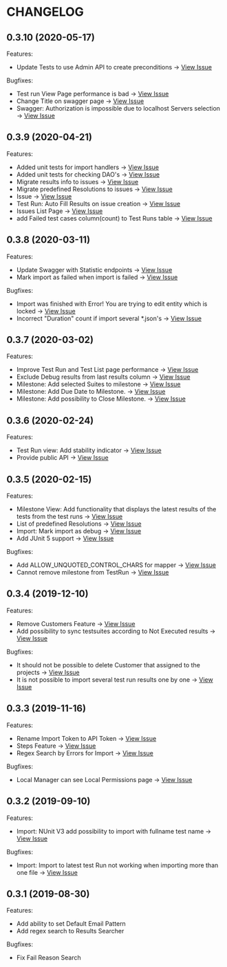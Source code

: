 # CHANGELOG

## 0.3.10 (2020-05-17)

Features:
  - Update Tests to use Admin API to create preconditions -> [View Issue](https://github.com/aquality-automation/aquality-tracking/issues/100)

Bugfixes:
  - Test run View Page performance is bad -> [View Issue](https://github.com/aquality-automation/aquality-tracking/issues/99)
  - Change Title on swagger page -> [View Issue](https://github.com/aquality-automation/aquality-tracking/issues/98)
  - Swagger: Authorization is impossible due to localhost Servers selection -> [View Issue](https://github.com/aquality-automation/aquality-tracking/issues/85)

## 0.3.9 (2020-04-21)

Features:
  - Added unit tests for import handlers -> [View Issue](https://github.com/aquality-automation/aquality-tracking/issues/81)
  - Added unit tests for checking DAO's -> [View Issue](https://github.com/aquality-automation/aquality-tracking/issues/80)
  - Migrate results info to issues -> [View Issue](https://github.com/aquality-automation/aquality-tracking/issues/82)
  - Migrate predefined Resolutions to issues -> [View Issue](https://github.com/aquality-automation/aquality-tracking/issues/83)
  - Issue -> [View Issue](https://github.com/aquality-automation/aquality-tracking/issues/69)
  - Test Run: Auto Fill Results on issue creation -> [View Issue](https://github.com/aquality-automation/aquality-tracking/issues/77)
  - Issues List Page -> [View Issue](https://github.com/aquality-automation/aquality-tracking/issues/75)
  - add Failed test cases column(count) to Test Runs table -> [View Issue](https://github.com/aquality-automation/aquality-tracking/issues/92)

## 0.3.8 (2020-03-11)

Features:
  - Update Swagger with Statistic endpoints -> [View Issue](https://github.com/aquality-automation/aquality-tracking/issues/76)
  - Mark import as failed when import is failed -> [View Issue](https://github.com/aquality-automation/aquality-tracking/issues/79)

Bugfixes:
  - Import was finished with Error! You are trying to edit entity which is locked -> [View Issue](https://github.com/aquality-automation/aquality-tracking/issues/44)
  - Incorrect "Duration" count if import several *.json's -> [View Issue](https://github.com/aquality-automation/aquality-tracking/issues/37)

## 0.3.7 (2020-03-02)

Features:
  - Improve Test Run and Test List page performance -> [View Issue](https://github.com/aquality-automation/aquality-tracking/issues/71)
  - Exclude Debug results from last results column -> [View Issue](https://github.com/aquality-automation/aquality-tracking/issues/70)
  - Milestone: Add selected Suites to milestone -> [View Issue](https://github.com/aquality-automation/aquality-tracking/issues/63)
  - Milestone: Add Due Date to Milestone. -> [View Issue](https://github.com/aquality-automation/aquality-tracking/issues/61)
  - Milestone: Add possibility to Close Milestone. -> [View Issue](https://github.com/aquality-automation/aquality-tracking/issues/62)

## 0.3.6 (2020-02-24)

Features:
  - Test Run view: Add stability indicator -> [View Issue](https://github.com/aquality-automation/aquality-tracking/issues/60)
  - Provide public API -> [View Issue](https://github.com/aquality-automation/aquality-tracking/issues/56)

## 0.3.5 (2020-02-15)

Features:
  - Milestone View: Add functionality that displays the latest results of the tests from the test runs -> [View Issue](https://github.com/aquality-automation/aquality-tracking/issues/11)
  - List of predefined Resolutions -> [View Issue](https://github.com/aquality-automation/aquality-tracking/issues/26)
  - Import: Mark import as debug  -> [View Issue](https://github.com/aquality-automation/aquality-tracking/issues/47)
  - Add JUnit 5 support -> [View Issue](https://github.com/aquality-automation/aquality-tracking/issues/33)
  
Bugfixes:
  - Add ALLOW_UNQUOTED_CONTROL_CHARS for mapper -> [View Issue](https://github.com/aquality-automation/aquality-tracking/issues/45)
  - Cannot remove milestone from TestRun -> [View Issue](https://github.com/aquality-automation/aquality-tracking/issues/50)

## 0.3.4 (2019-12-10)

Features:
  - Remove Customers Feature -> [View Issue](https://github.com/aquality-automation/aquality-tracking/issues/25)
  - Add possibility to sync testsuites according to Not Executed results -> [View Issue](https://github.com/aquality-automation/aquality-tracking/issues/32)

Bugfixes:
  - It should not be possible to delete Customer that assigned to the projects -> [View Issue](https://github.com/aquality-automation/aquality-tracking/issues/9)
  - It is not possible to import several test run results one by one -> [View Issue](https://github.com/aquality-automation/aquality-tracking/issues/35)

## 0.3.3 (2019-11-16)

Features:
  - Rename Import Token to API Token -> [View Issue](https://github.com/aquality-automation/aquality-tracking-ui/issues/23)
  - Steps Feature -> [View Issue](https://github.com/aquality-automation/aquality-tracking-ui/issues/46)
  - Regex Search by Errors for Import -> [View Issue](https://github.com/aquality-automation/aquality-tracking/issues/17)

Bugfixes:
  - Local Manager can see Local Permissions page -> [View Issue](https://github.com/aquality-automation/aquality-tracking-ui/issues/22)

## 0.3.2 (2019-09-10)

Features:

  - Import: NUnit V3 add possibility to import with fullname test name  -> [View Issue](https://github.com/aquality-automation/aquality-tracking-ui/issues/27)

Bugfixes:

  - Import: Import to latest test Run not working when importing more than one file  -> [View Issue](https://github.com/aquality-automation/aquality-tracking-ui/issues/29)

## 0.3.1 (2019-08-30)

Features:

  - Add ability to set Default Email Pattern
  - Add regex search to Results Searcher

Bugfixes:

  - Fix Fail Reason Search
